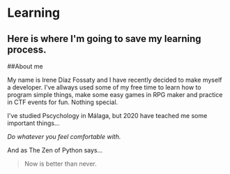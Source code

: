 Learning
========
Here is where I'm going to save my learning process.
------------

##About me

My name is Irene Díaz Fossaty and I have recently decided to make myself a developer.
I've allways used some of my free time to learn how to program simple things, make some easy 
games in RPG maker and practice in CTF events for fun. Nothing special.

I've studied Pscychology in Málaga, but 2020 have teached me some important things... 

_Do whatever you feel comfortable with._ 

And as The Zen of Python says...

>Now is better than never.

